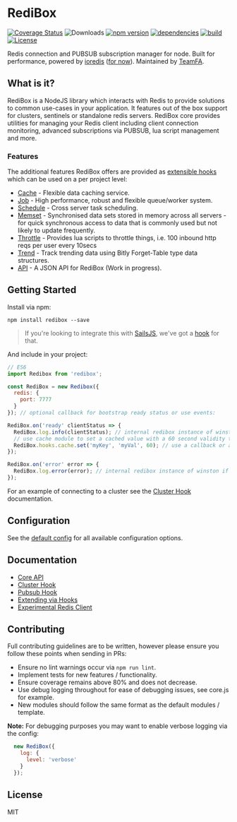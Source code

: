 # RediBox

[![Coverage Status](https://coveralls.io/repos/github/redibox/core/badge.svg?branch=master)](https://coveralls.io/github/redibox/core?branch=master)
![Downloads](https://img.shields.io/npm/dt/redibox.svg)
[![npm version](https://img.shields.io/npm/v/redibox.svg)](https://www.npmjs.com/package/redibox)
[![dependencies](https://img.shields.io/david/redibox/core.svg)](https://david-dm.org/redibox/core)
[![build](https://travis-ci.org/redibox/core.svg)](https://travis-ci.org/redibox/core)
[![License](https://img.shields.io/npm/l/redibox.svg)](/LICENSE)

Redis connection and PUBSUB subscription manager for node. Built for performance, powered by [ioredis](https://github.com/luin/ioredis) ([for now](/docs/experimental-client.md)). Maintained by [TeamFA](https://github.com/teamfa).

## What is it?

RediBox is a NodeJS library which interacts with Redis to provide solutions to common use-cases in your application. It features out of the box support for clusters, sentinels or standalone redis servers. RediBox core provides utilities for managing your Redis client including client connection monitoring, advanced subscriptions via PUBSUB, lua script management and more.

### Features

The additional features RediBox offers are provided as [extensible hooks](/docs/creating-custom-hooks.md) which can be used on a per project level:

 - [Cache](https://github.com/redibox/cache) - Flexible data caching service.
 - [Job](https://github.com/redibox/job) - High performance, robust and flexible queue/worker system.
 - [Schedule](https://github.com/redibox/schedule) - Cross server task scheduling.
 - [Memset](https://github.com/redibox/memset) - Synchronised data sets stored in memory across all servers - for quick synchronous access to data that is commonly used but not likely to update frequently.
 - [Throttle](https://github.com/redibox/throttle) - Provides lua scripts to throttle things, i.e. 100 inbound http reqs per user every 10secs
 - [Trend](https://github.com/redibox/trend) - Track trending data using Bitly Forget-Table type data structures.
 - [API](https://github.com/redibox/api) - A JSON API for RediBox (Work in progress).

## Getting Started

Install via npm:

```shell
npm install redibox --save
```

> If you're looking to integrate this with [SailsJS](http://sailsjs.org), we've got a [hook](https://github.com/redibox/sails-hook-redibox) for that.

And include in your project:

```javascript
// ES6
import Redibox from 'redibox';

const RediBox = new Redibox({
  redis: {
    port: 7777
  }
}); // optional callback for bootstrap ready status or use events:

RediBox.on('ready' clientStatus => {
  RediBox.log.info(clientStatus); // internal redibox instance of winston if needed.
  // use cache module to set a cached value with a 60 second validity time.
  RediBox.hooks.cache.set('myKey', 'myVal', 60); // use a callback or a promise
});

RediBox.on('error' error => {
  RediBox.log.error(error); // internal redibox instance of winston if needed.
});
```

For an example of connecting to a cluster see the [Cluster Hook](/docs/cluster-hook.md) documentation.

## Configuration

See the [default config](https://github.com/redibox/core/blob/master/src/defaults.js) for all available configuration options.

## Documentation

- [Core API](/docs/core-api.md)
- [Cluster Hook](/docs/cluster-hook.md)
- [Pubsub Hook](/docs/pubsub-hook.md)
- [Extending via Hooks](/docs/creating-custom-hooks.md)
- [Experimental Redis Client](/docs/experimental-client.md)

## Contributing

Full contributing guidelines are to be written, however please ensure you follow these points when sending in PRs:

- Ensure no lint warnings occur via `npm run lint`.
- Implement tests for new features / functionality.
- Ensure coverage remains above 80% and does not decrease.
- Use debug logging throughout for ease of debugging issues, see core.js for example.
- New modules should follow the same format as the default modules / template.

**Note:** For debugging purposes you may want to enable verbose logging via the config:

```javascript
  new RediBox({
    log: {
      level: 'verbose'
    }
  });
```

## License

MIT
